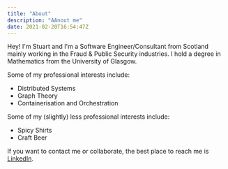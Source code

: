 ```yaml
---
title: "About"
description: "AAnout me"
date: 2021-02-20T16:54:47Z
---
```


Hey! I'm Stuart and I'm a Software Engineer/Consultant from Scotland mainly working in the Fraud & Public Security industries. I hold a degree in Mathematics from the University of Glasgow.

Some of my professional interests include:
* Distributed Systems 
* Graph Theory
* Containerisation and Orchestration

Some of my (slightly) less professional interests include:
* Spicy Shirts
* Craft Beer

If you want to contact me or collaborate, the best place to reach me is [LinkedIn](https://www.linkedin.com/in/stuart-mackle-5b2055105/).

